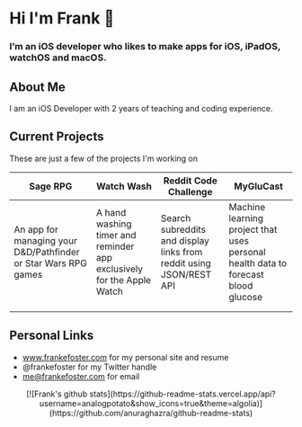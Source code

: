 # Hi I'm Frank 👋

### I’m an iOS developer who likes to make apps for iOS, iPadOS, watchOS and macOS. 

## About Me
I am an iOS Developer with 2 years of teaching and coding experience. 

## Current Projects
These are just a few of the projects I'm working on

| Sage RPG                                                       | Watch Wash                                                            | Reddit Code Challenge                                               | MyGluCast                                                                         |
|----------------------------------------------------------------|-----------------------------------------------------------------------|---------------------------------------------------------------------|-----------------------------------------------------------------------------------|
| An app for managing your D&D/Pathfinder or Star Wars RPG games | A hand washing timer and reminder app exclusively for the Apple Watch | Search subreddits and display links from reddit using JSON/REST API | Machine learning project that uses personal health data to forecast blood glucose |
|                                                                |                                                                       |                                                                     |                                                                                   |
|                                                                |                                                                       |                                                                     |                                                                                   |                                                                                 |
## Personal Links

- www.frankefoster.com for my personal site and resume
- @frankefoster for my Twitter handle
- me@frankefoster.com for email


<p align="center">
  [![Frank's github stats](https://github-readme-stats.vercel.app/api?username=analogpotato&show_icons=true&theme=algolia)](https://github.com/anuraghazra/github-readme-stats)
</p>





<!--
**analogpotato/analogpotato** is a ✨ _special_ ✨ repository because its `README.md` (this file) appears on your GitHub profile.

Here are some ideas to get you started:

- 🔭 I’m currently working on ...
- 🌱 I’m currently learning ...
- 👯 I’m looking to collaborate on ...
- 🤔 I’m looking for help with ...
- 💬 Ask me about ...
- 📫 How to reach me: ...
- 😄 Pronouns: ...
- ⚡ Fun fact: ...
-->
